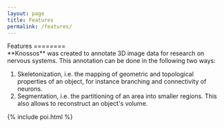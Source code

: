 ```yaml
---
layout: page
title: Features
permalink: /features/
---
```

<article>
Features
========

<div>
**Knossos** was created to annotate 3D image data for research on nervous systems. This annotation can be done in the following two ways:

1.  Skeletonization, i.e. the mapping of geometric and topological properties of an object, for instance branching and connectivity of neurons.
2.  Segmentation, i.e. the partitioning of an area into smaller regions. This also allows to reconstruct an object's volume.
</div>
</article>

<aside>
{% include poi.html %}
</aside>
